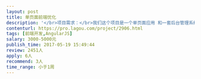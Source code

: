 ```yaml
---                
layout: post       
title: 单页面前端优化           
description: '</br>项目需求：</br>我们这个项目是一个单页面应用 和一套后台管理系统</br>目前需要前端介入的工作主要是</br>1. 单页面应用的UI优化和指引页面制作</br>单页面应该目前是html5 + css3 + jquery + js 的方式做的 </br>2. 管理系统的UI优化 </br>管理系统是node.js+angularjs 1.x做的</br></br>人员要求：</br>优先考虑广州本地的开发者，时间充裕</br>'     
contenturl: https://pro.lagou.com/project/2906.html      
tags: [前端开发,AngularJS]            
salary: 3000-5000元          
publish_time: 2017-05-19 15:49:44         
review: 2451人                   
apply: 6人                   
recommend: 3人                   
time_range: 小于1周              
---                 
```

